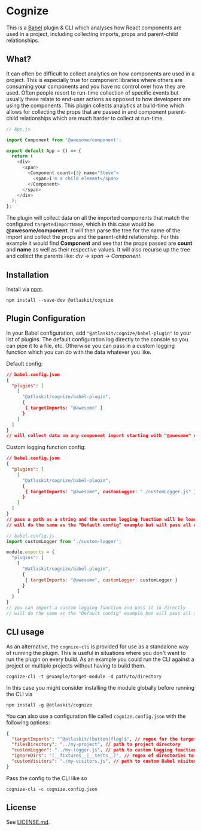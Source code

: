 # Cognize

This is a [Babel](https://babeljs.io/) plugin & CLI which analyses how React components are used in a project, including collecting imports, props and parent-child relationships.

## What?

It can often be difficult to collect analytics on how components are used in a project. This is especially true for component libraries where others are consuming your components and you have no control over how they are used. Often people resort to run-time collection of specific events but usually these relate to end-user actions as opposed to how developers are using the components. This plugin collects analytics at build-time which allows for collecting the props that are passed in and component parent-child relationships which are much harder to collect at run-time.

```js
// App.js

import Component from '@awesome/component';

export default App = () => {
  return (
    <div>
      <span>
        <Component count={3} name="Steve">
          <span>I'm a child element</span>
        </Component>
      </span>
    </div>
  );
};
```

The plugin will collect data on all the imported components that match the configured `targetedImportName`, which in this case would be **@awesome/component**. It will then parse the tree for the name of the import and collect the props and the parent-child relationship. For this example it would find **Component** and see that the props passed are **count** and **name** as well as their respective values. It will also recurse up the tree and collect the parents like: _div_ -> _span_ -> _Component_.

## Installation

Install via [npm](https://npmjs.org/package/@atlaskit/cognize).

```
npm install --save-dev @atlaskit/cognize
```

## Plugin Configuration

In your Babel configuration, add `"@atlaskit/cognize/babel-plugin"` to your list of plugins. The default configuration log directly to the console so you can pipe it to a file, etc. Otherwise you can pass in a custom logging function which you can do with the data whatever you like.

Default config:

```json
// babel.config.json
{
  "plugins": [
    [
      "@atlaskit/cognize/babel-plugin",
      {
       { targetImports: "@awesome" }
      }
    ]
  ]
}
// will collect data on any component import starting with "@awesome" e.g. @awesome/component and @awesome/other-thing
```

Custom logging function config:

```json
// babel.config.json
{
  "plugins": [
    [
      "@atlaskit/cognize/babel-plugin",
      {
       { targetImports: "@awesome", customLogger: "./customLogger.js" }
      }
    ]
  ]
}
// pass a path as a string and the custom logging function will be loaded
// will do the same as the "Default config" example but will pass all data to custom logging function
```

```js
// babel.config.js
import customLogger from './custom-logger';

module.exports = {
  "plugins": [
    [
      "@atlaskit/cognize/babel-plugin",
      {
       { targetImports: "@awesome", customLogger: customLogger }
      }
    ]
  ]
}
// you can import a custom logging function and pass it in directly
// will do the same as the "Default config" example but will pass all data to custom logging function
```

## CLI usage

As an alternative, the `cognize-cli` is provided for use as a standalone way of running the plugin. This is useful in situations where you don't want to run the plugin on every build. As an example you could run the CLI against a project or multiple projects without having to build them.

```
cognize-cli -t @example/target-module -d path/to/directory
```

In this case you might consider installing the module globally before running the CLI via

```
npm install -g @atlaskit/cognize
```

You can also use a configuration file called `cognize.config.json` with the following options:

```json
{
  "targetImports": "^@atlaskit/(button|flag)$", // regex for the target packages you want to track
  "filesDirectory": "../my-project", // path to project directory
  "customLogger": "../my-logger.js", // path to custom logging function
  "ignoreDirs": "(__fixtures__|__tests__)", // regex of directories to ignore
  "customVisitors": "./my-visitors.js", // path to custom Babel visitors
}
```

Pass the config to the CLI like so

```
cognize-cli -c cognize.config.json
```

## License

See [LICENSE.md](./LICENSE.md).
